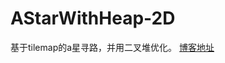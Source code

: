 # AStarWithHeap-2D
基于tilemap的a星寻路，并用二叉堆优化。
[博客地址](https://blog.csdn.net/m0_62389241/article/details/130213884?spm=1001.2014.3001.5501)
